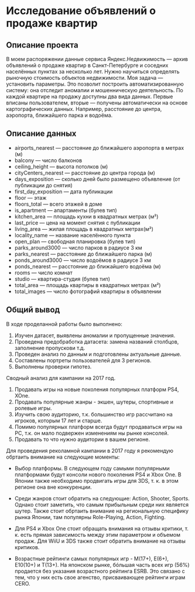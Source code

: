 # Исследование объявлений о продаже квартир

## Описание проекта
В моем распоряжении данные сервиса Яндекс.Недвижимость — архив объявлений о продаже квартир в Санкт-Петербурге и соседних населённых пунктах за несколько лет. Нужно научиться определять рыночную стоимость объектов недвижимости. Моя задача — установить параметры. Это позволит построить автоматизированную систему: она отследит аномалии и мошенническую деятельность.
По каждой квартире на продажу доступны два вида данных. Первые вписаны пользователем, вторые — получены автоматически на основе картографических данных. Например, расстояние до центра, аэропорта, ближайшего парка и водоёма.

## Описание данных

- airports_nearest — расстояние до ближайшего аэропорта в метрах (м)
- balcony — число балконов
- ceiling_height — высота потолков (м)
- cityCenters_nearest — расстояние до центра города (м)
- days_exposition — сколько дней было размещено объявление (от публикации до снятия)
- first_day_exposition — дата публикации
- floor — этаж
- floors_total — всего этажей в доме
- is_apartment — апартаменты (булев тип)
- kitchen_area — площадь кухни в квадратных метрах (м²)
- last_price — цена на момент снятия с публикации
- living_area — жилая площадь в квадратных метрах(м²)
- locality_name — название населённого пункта
- open_plan — свободная планировка (булев тип)
- parks_around3000 — число парков в радиусе 3 км
- parks_nearest — расстояние до ближайшего парка (м)
- ponds_around3000 — число водоёмов в радиусе 3 км
- ponds_nearest — расстояние до ближайшего водоёма (м)
- rooms — число комнат
- studio — квартира-студия (булев тип)
- total_area — площадь квартиры в квадратных метрах (м²)
- total_images — число фотографий квартиры в объявлении

## Общий вывод
В ходе проделанной работы было выполнено:

1. Изучен датасет, выявлены аномалии и пропущенные значения.
2. Проведена предобработка датасета: замена названий столбцов, заполнение пропускови т.д.
3. Проведен анализ по данным и подготовлены актуальные данные.
4. Составлены портреты пользователей для 3 регионов.
5. Выполнены проверки гипотез.

Сводный анализ для кампании на 2017 год.

1. Продавать игры на новые поколения популярных платформ PS4, XOne.
2. Продавать популярные жанры - экшен, шутеры, спортивные и ролевые игры.
3. Изучить свою аудиторию, т.к. большинство игр рассчитано на игроков, которым 17 лет и старше.
4. Помимо популярных платформ всегда будут продаваться игры на PC, т.к. он мало подвержен изменениям ны рынке консолей.
5. Продавать то что нужно аудитории в вашем регионе.

Для проведения реколамной кампании в 2017 году я рекомендую обртаить внимание на следующие моменты:
* Выбор платформы. В следующем году самыми популярными платформами будут консоли нового поколения PS4 и Xbox One. В Японии также необходимо продвигать игры для 3DS, т. к. в этом регионе она вне конкуренции.


* Среди жанров стоит обратить на следующие: Action, Shooter, Sports. Однако стоит заметить, что самым прибыльным среди них является шутер. Также стоит обртаить внимание на региональную специфику рынка Японии, там популярны Role-Playing, Action, Fighting.


* Для PS4 и Xbox One стоит обращать внимания на отзывы критики, т. к. есть прямая зависимость между этим параметром и объемом продаж. Для WiiU и 3DS также стоит обратить внимание на отзывы критиков.


* Возрастные рейтинги самых популярных игр - M(17+), E(6+), E10(10+) и T(13+). На японском рынке, бóльшая часть всех игр (56%) продается без указания возрастного рейтинга ESRB. Это связано с тем, что у них есть свое агенство, присваивающее рейтинги играм CERO.
